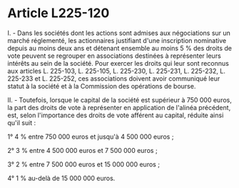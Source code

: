 # Article L225-120

I. - Dans les sociétés dont les actions sont admises aux négociations sur un marché réglementé, les actionnaires justifiant d'une inscription nominative depuis au moins deux ans et détenant ensemble au moins 5 % des droits de vote peuvent se regrouper en associations destinées à représenter leurs intérêts au sein de la société. Pour exercer les droits qui leur sont reconnus aux articles L. 225-103, L. 225-105, L. 225-230, L. 225-231, L. 225-232, L. 225-233 et L. 225-252, ces associations doivent avoir communiqué leur statut à la société et à la Commission des opérations de bourse.

II. - Toutefois, lorsque le capital de la société est supérieur à 750 000 euros, la part des droits de vote à représenter en application de l'alinéa précédent, est, selon l'importance des droits de vote afférent au capital, réduite ainsi qu'il suit :

1° 4 % entre 750 000 euros et jusqu'à 4 500 000 euros ;

2° 3 % entre 4 500 000 euros et 7 500 000 euros ;

3° 2 % entre 7 500 000 euros et 15 000 000 euros ;

4° 1 % au-delà de 15 000 000 euros.
